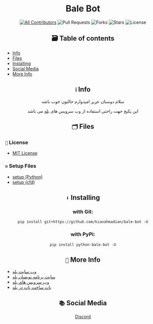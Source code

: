 <div align='center'>
<h1><b> Bale Bot </b></h1>

[![All Contributors](https://img.shields.io/github/contributors/kianahmadian/bale-bot)](#contributors-)
![Pull Requests](https://img.shields.io/github/issues-pr/kianahmadian/bale-bot?)
![Forks](https://img.shields.io/github/forks/kianahmadian/bale-bot)
![Stars](https://img.shields.io/github/stars/kianahmadian/bale-bot)
![License](https://img.shields.io/github/license/kianahmadian/bale-bot)
  
## 🗃 Table of contents
</div>

* [Info](https://github.com/kianahmadian/bale-bot#%E2%84%B9-info)
* [Files](https://github.com/kianahmadian/bale-bot#-files)
* [Installing](https://github.com/kianahmadian/bale-bot#-installing)
* [Social Media](https://github.com/kianahmadian/bale-bot#-social-media)
* [More Info](https://github.com/kianahmadian/bale-bot#-more-info)


<div align='center'>

## `ℹ` Info 

سلام دوستان عزیز امیدوارم حالتون خوب باشه 

این پکیج جهت راحتی استفاده از وب سرویس های [بله](https://bale.ai/) می باشد

## `🗂` Files 

</div>

### `📜` License 
* [MIT License](https://github.com/kianahmadian/bale-bot/blob/main/LICENSE)

### `⚙` Setup Files 
* [setup (Python)](https://github.com/kianahmadian/bale-bot/blob/main/setup.py)
* [setup (cfd)](https://github.com/kianahmadian/bale-bot/blob/main/setup.cfd)


<div align='center'>

## `⬇` Installing 

### with Git:

```
pip install git+https://github.com/kianahmadian/bale-bot -U
```

### with PyPi:

```
pip install python-bale-bot -U
```

</div>

<div align='center'>

## `📡` More Info

</div>

* [وب سایت بله](https://bale.ai/)
* [سایت برنامه نویسان بله](https://devbale.ir/)
* [وب سرویس های بله](https://devbale.ir/api/)
* [بات ساخت بات در بله](https://ble.ir/@botfather)

<div align='center'>

## `📚` Social Media

<a href="https://discord.com/users/684748470799958033"> Discord </a>

</div>
